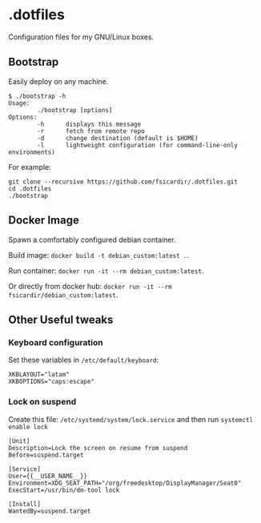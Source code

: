 .dotfiles
=========

Configuration files for my GNU/Linux boxes.

Bootstrap
---------

Easily deploy on any machine.

```
$ ./bootstrap -h
Usage:
        ./bootstrap [options]
Options:
        -h      displays this message
        -r      fetch from remote repo
        -d      change destination (default is $HOME)
        -l      lightweight configuration (for command-line-only environments)
```

For example:

```
git clone --recursive https://github.com/fsicardir/.dotfiles.git
cd .dotfiles
./bootstrap
```

Docker Image
------------

Spawn a comfortably configured debian container.

Build image: `docker build -t debian_custom:latest .`.

Run container: `docker run -it --rm debian_custom:latest`.

Or directly from docker hub: `docker run -it --rm fsicardir/debian_custom:latest`.

Other Useful tweaks
----------------------

### Keyboard configuration

Set these variables in `/etc/default/keyboard`:

```
XKBLAYOUT="latam"
XKBOPTIONS="caps:escape"
```

### Lock on suspend

Create this file: `/etc/systemd/system/lock.service` and then run `systemctl enable lock`

```
[Unit]
Description=Lock the screen on resume from suspend
Before=suspend.target

[Service]
User={{__USER_NAME__}}
Environment=XDG_SEAT_PATH="/org/freedesktop/DisplayManager/Seat0"
ExecStart=/usr/bin/dm-tool lock

[Install]
WantedBy=suspend.target
```
